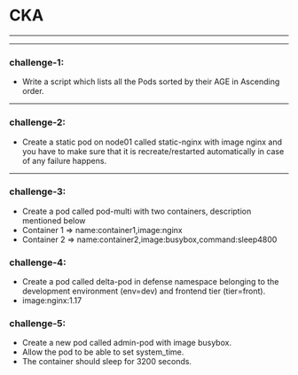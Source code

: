 # CKA
-------------------------------------------------------------------------------
-------------------------------------------------------------------------------
### challenge-1: 
* Write a script which lists all the Pods sorted by their AGE in Ascending order.
-------------------------------------------------------------------------------
### challenge-2: 
* Create a static pod on node01 called static-nginx with image nginx and you have to make sure that it is recreate/restarted automatically in case of any failure happens.
-------------------------------------------------------------------------------
### challenge-3: 
* Create a pod called pod-multi with two containers, description mentioned below
* Container 1 => name:container1,image:nginx
* Container 2 => name:container2,image:busybox,command:sleep4800
### challenge-4: 
* Create a pod called delta-pod in defense namespace belonging to the development environment (env=dev) and frontend tier (tier=front).
* image:nginx:1.17
### challenge-5: 
* Create a new pod called admin-pod with image busybox.
* Allow the pod to be able to set system_time.
* The container should sleep for 3200 seconds.
